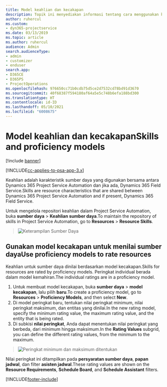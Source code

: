 ```yaml
---
title: Model keahlian dan kecakapan
description: Topik ini menyediakan informasi tentang cara menggunakan keahlian dan model kecakapan.
author: ruhercul
ms.custom:
- dyn365-projectservice
ms.date: 03/13/2019
ms.topic: article
ms.author: ruhercul
audience: Admin
search.audienceType:
- admin
- customizer
- enduser
search.app:
- D365CE
- D365PS
- ProjectOperations
ms.openlocfilehash: 976650cc71b0cdb75d5ce2d7532cd78bd91d3670
ms.sourcegitcommit: 40f68387f594180af64a5e5c748b6efa188bd300
ms.translationtype: HT
ms.contentlocale: id-ID
ms.lasthandoff: 05/10/2021
ms.locfileid: "6008675"
---
```

# <a name="skills-and-proficiency-models"></a><span data-ttu-id="6a412-103">Model keahlian dan kecakapan</span><span class="sxs-lookup"><span data-stu-id="6a412-103">Skills and proficiency models</span></span>

[!include [banner](../includes/psa-now-project-operations.md)]

[!INCLUDE[cc-applies-to-psa-app-3.x](../includes/cc-applies-to-psa-app-3x.md)]

<span data-ttu-id="6a412-104">Keahlian adalah karakteristik sumber daya yang digunakan bersama antara Dynamics 365 Project Service Automation dan jika ada, Dynamics 365 Field Service.</span><span class="sxs-lookup"><span data-stu-id="6a412-104">Skills are resource characteristics that are shared between Dynamics 365 Project Service Automation and if present, Dynamics 365 Field Service.</span></span> 

<span data-ttu-id="6a412-105">Untuk mengelola repositori keahlian dalam Project Service Automation, buka **sumber daya** \> **Keahlian sumber daya**.</span><span class="sxs-lookup"><span data-stu-id="6a412-105">To maintain the repository of skills in Project Service Automation, go to **Resources** \> **Resource Skills**.</span></span> 

> ![Keterampilan Sumber Daya](media/Resource-Management-image84.png)

## <a name="use-proficiency-models-to-rate-resources"></a><span data-ttu-id="6a412-107">Gunakan model kecakapan untuk menilai sumber daya</span><span class="sxs-lookup"><span data-stu-id="6a412-107">Use proficiency models to rate resources</span></span>

<span data-ttu-id="6a412-108">Keahlian untuk sumber daya dinilai berdasarkan model kecakapan.</span><span class="sxs-lookup"><span data-stu-id="6a412-108">Skills for resources are rated by proficiency models.</span></span> <span data-ttu-id="6a412-109">Peringkat individual berada dalam model kemahiran.</span><span class="sxs-lookup"><span data-stu-id="6a412-109">The individual ratings are in a proficiency model.</span></span> 

1. <span data-ttu-id="6a412-110">Untuk membuat model kecakapan, buka **sumber daya** \> **model kecakapan**, lalu pilih **baru**.</span><span class="sxs-lookup"><span data-stu-id="6a412-110">To create a proficiency model, go to **Resources** \> **Proficiency Models**, and then select **New**.</span></span>
2. <span data-ttu-id="6a412-111">Di model peringkat baru, tentukan nilai peringkat minimum, nilai peringkat maksimum, dan entitas yang dinilai.</span><span class="sxs-lookup"><span data-stu-id="6a412-111">In the new rating model, specify the minimum rating value, the maximum rating value, and the entity that is being rated.</span></span>
3. <span data-ttu-id="6a412-112">Di subkisi **nilai peringkat**, Anda dapat menentukan nilai peringkat yang berbeda, dari minimum hingga maksimum.</span><span class="sxs-lookup"><span data-stu-id="6a412-112">In the **Rating Values** subgrid, you can define the different rating values, from the minimum to the maximum.</span></span>

> ![Peringkat minimum dan maksimum ditentukan](media/Resource-Management-image85.png)

<span data-ttu-id="6a412-114">Nilai peringkat ini ditampilkan pada **persyaratan sumber daya**, **papan jadwal**, dan filter **asisten jadwal**.</span><span class="sxs-lookup"><span data-stu-id="6a412-114">These rating values are shown on the **Resource Requirements**, **Schedule Board**, and **Schedule Assistant** filters.</span></span>


[!INCLUDE[footer-include](../includes/footer-banner.md)]